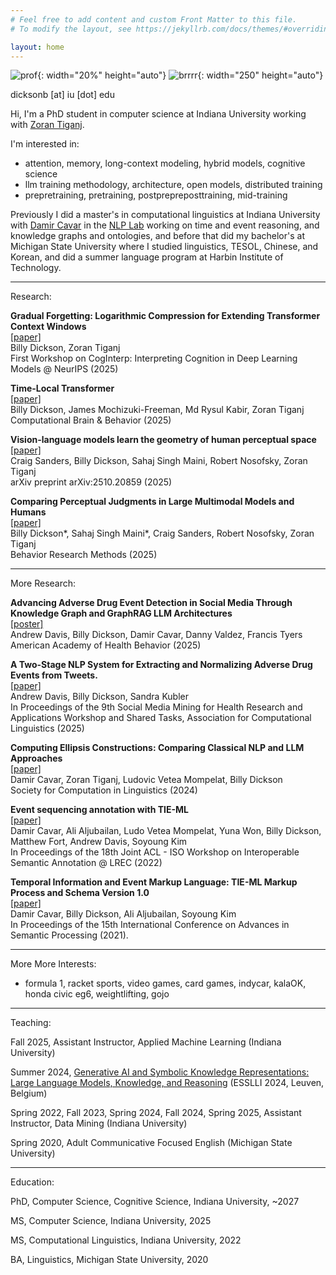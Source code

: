 ```yaml
---
# Feel free to add content and custom Front Matter to this file.
# To modify the layout, see https://jekyllrb.com/docs/themes/#overriding-theme-defaults

layout: home
---
```

![prof](../assets/images/prof2.jpg){: width="20%" height="auto"}
![brrrr](../assets/images/brrrr.jpg){: width="250" height="auto"}

dicksonb [at] iu [dot] edu

Hi, I'm a PhD student in computer science at Indiana University working with [Zoran Tiganj](https://homes.luddy.indiana.edu/ztiganj/).

I'm interested in:

 - attention, memory, long-context modeling, hybrid models, cognitive science
 - llm training methodology, architecture, open models, distributed training
 - prepretraining, pretraining, postprepreposttraining, mid-training

Previously I did a master's in computational linguistics at Indiana University with [Damir Cavar](https://damir.cavar.me/) in the [NLP Lab](https://nlp-lab.org/) working on time and event reasoning, and knowledge graphs and ontologies, and before that did my bachelor's at Michigan State University where I studied linguistics, TESOL, Chinese, and Korean, and did a summer language program at Harbin Institute of Technology.

---

Research:

**Gradual Forgetting: Logarithmic Compression for Extending Transformer Context Windows**<br>[[paper]](https://arxiv.org/abs/2510.22109)<br>Billy Dickson, Zoran Tiganj<br> First Workshop on CogInterp: Interpreting Cognition in Deep Learning Models @ NeurIPS (2025) 

**Time-Local Transformer**<br>[[paper]](https://link.springer.com/article/10.1007/s42113-025-00253-9)<br>Billy Dickson, James Mochizuki-Freeman, Md Rysul Kabir, Zoran Tiganj<br>Computational Brain & Behavior (2025)

**Vision-language models learn the geometry of human perceptual space**<br>[[paper]](https://arxiv.org/abs/2510.20859)<br>Craig Sanders, Billy Dickson, Sahaj Singh Maini, Robert Nosofsky, Zoran Tiganj<br>arXiv preprint arXiv:2510.20859 (2025)

**Comparing Perceptual Judgments in Large Multimodal Models and Humans**<br>[[paper]](https://link.springer.com/article/10.3758/s13428-025-02728-w)<br>Billy Dickson\*, Sahaj Singh Maini\*, Craig Sanders, Robert Nosofsky, Zoran Tiganj<br>Behavior Research Methods (2025)

---

More Research:

**Advancing Adverse Drug Event Detection in Social Media Through Knowledge Graph and GraphRAG LLM Architectures**<br>[[poster]](../assets/ade.pdf)<br>Andrew Davis, Billy Dickson, Damir Cavar, Danny Valdez, Francis Tyers<br>American Academy of Health Behavior (2025)

**A Two-Stage NLP System for Extracting and Normalizing Adverse Drug Events from Tweets.**<br>[[paper]](https://aclanthology.org/2024.smm4h-1.27.pdf)<br>Andrew Davis, Billy Dickson, Sandra Kubler<br>In Proceedings of the 9th Social Media Mining for Health Research and Applications Workshop and Shared Tasks, Association for Computational Linguistics (2025) 

**Computing Ellipsis Constructions: Comparing Classical NLP and LLM Approaches**<br>[[paper]](https://openpublishing.library.umass.edu/scil/article/id/2147/)<br>Damir Cavar, Zoran Tiganj, Ludovic Vetea Mompelat, Billy Dickson<br>Society for Computation in Linguistics (2024)

**Event sequencing annotation with TIE-ML**<br>[[paper]](https://aclanthology.org/2022.isa-1.5/)<br>Damir Cavar, Ali Aljubailan, Ludo Vetea Mompelat, Yuna Won, Billy Dickson, Matthew Fort, Andrew Davis, Soyoung Kim<br>In Proceedings of the 18th Joint ACL - ISO Workshop on Interoperable Semantic Annotation @ LREC (2022)

**Temporal Information and Event Markup Language: TIE-ML Markup Process and Schema Version 1.0**<br>[[paper]](https://www.thinkmind.org/index.php?view=article&articleid=semapro_2021_1_60_30029)<br>Damir Cavar, Billy Dickson, Ali Aljubailan, Soyoung Kim<br>In Proceedings of the 15th International Conference on Advances in Semantic Processing (2021).

---

More More Interests:

 -  formula 1, racket sports, video games, card games, indycar, kalaOK, honda civic eg6, weightlifting, gojo 

--- 


Teaching:

Fall 2025, Assistant Instructor, Applied Machine Learning (Indiana University)

Summer 2024, [Generative AI and Symbolic Knowledge Representations: Large Language Models, Knowledge, and Reasoning](https://damir.cavar.me/ESSLLI24_LLM_KG.github.io/) (ESSLLI 2024, Leuven, Belgium)

Spring 2022, Fall 2023, Spring 2024, Fall 2024, Spring 2025, Assistant Instructor, Data Mining (Indiana University)

Spring 2020, Adult Communicative Focused English (Michigan State University)

---


Education:

PhD, Computer Science, Cognitive Science, Indiana University, ~2027


MS, Computer Science, Indiana University, 2025


MS, Computational Linguistics, Indiana University, 2022


BA, Linguistics, Michigan State University, 2020
